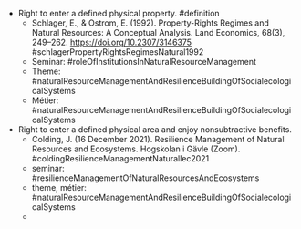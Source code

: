 - Right to enter a defined physical property. #definition
	- Schlager, E., & Ostrom, E. (1992). Property-Rights Regimes and Natural Resources: A Conceptual Analysis. Land Economics, 68(3), 249–262. https://doi.org/10.2307/3146375 #schlagerPropertyRightsRegimesNatural1992
	- Seminar: #roleOfInstitutionsInNaturalResourceManagement
	- Theme: #naturalResourceManagementAndResilienceBuildingOfSocialecologicalSystems
	- Métier: #naturalResourceManagementAndResilienceBuildingOfSocialecologicalSystems
- Right to enter a defined physical area and enjoy nonsubtractive benefits.
	- Colding, J. (16 December 2021). Resilience Management of Natural Resources and Ecosystems. Hogskolan i Gävle (Zoom). #coldingResilienceManagementNaturallec2021
	- seminar: #resilienceManagementOfNaturalResourcesAndEcosystems
	- theme, métier: #naturalResourceManagementAndResilienceBuildingOfSocialecologicalSystems
	-